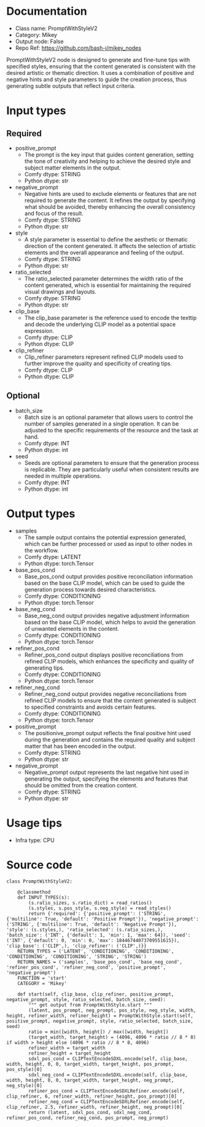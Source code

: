 # Documentation
- Class name: PromptWithStyleV2
- Category: Mikey
- Output node: False
- Repo Ref: https://github.com/bash-j/mikey_nodes

PromptWithStyleV2 node is designed to generate and fine-tune tips with specified styles, ensuring that the content generated is consistent with the desired artistic or thematic direction. It uses a combination of positive and negative hints and style parameters to guide the creation process, thus generating subtle outputs that reflect input criteria.

# Input types
## Required
- positive_prompt
    - The prompt is the key input that guides content generation, setting the tone of creativity and helping to achieve the desired style and subject matter elements in the output.
    - Comfy dtype: STRING
    - Python dtype: str
- negative_prompt
    - Negative hints are used to exclude elements or features that are not required to generate the content. It refines the output by specifying what should be avoided, thereby enhancing the overall consistency and focus of the result.
    - Comfy dtype: STRING
    - Python dtype: str
- style
    - A style parameter is essential to define the aesthetic or thematic direction of the content generated. It affects the selection of artistic elements and the overall appearance and feeling of the output.
    - Comfy dtype: STRING
    - Python dtype: str
- ratio_selected
    - The ratio_selected parameter determines the width ratio of the content generated, which is essential for maintaining the required visual drawings and layouts.
    - Comfy dtype: STRING
    - Python dtype: str
- clip_base
    - The clip_base parameter is the reference used to encode the texttip and decode the underlying CLIP model as a potential space expression.
    - Comfy dtype: CLIP
    - Python dtype: CLIP
- clip_refiner
    - Clip_refiner parameters represent refined CLIP models used to further improve the quality and specificity of creating tips.
    - Comfy dtype: CLIP
    - Python dtype: CLIP
## Optional
- batch_size
    - Batch size is an optional parameter that allows users to control the number of samples generated in a single operation. It can be adjusted to the specific requirements of the resource and the task at hand.
    - Comfy dtype: INT
    - Python dtype: int
- seed
    - Seeds are optional parameters to ensure that the generation process is replicable. They are particularly useful when consistent results are needed in multiple operations.
    - Comfy dtype: INT
    - Python dtype: int

# Output types
- samples
    - The sample output contains the potential expression generated, which can be further processed or used as input to other nodes in the workflow.
    - Comfy dtype: LATENT
    - Python dtype: torch.Tensor
- base_pos_cond
    - Base_pos_cond output provides positive reconciliation information based on the base CLIP model, which can be used to guide the generation process towards desired characteristics.
    - Comfy dtype: CONDITIONING
    - Python dtype: torch.Tensor
- base_neg_cond
    - Base_neg_cond output provides negative adjustment information based on the base CLIP model, which helps to avoid the generation of unwanted elements in the content.
    - Comfy dtype: CONDITIONING
    - Python dtype: torch.Tensor
- refiner_pos_cond
    - Refiner_pos_cond output displays positive reconciliations from refined CLIP models, which enhances the specificity and quality of generating tips.
    - Comfy dtype: CONDITIONING
    - Python dtype: torch.Tensor
- refiner_neg_cond
    - Refiner_neg_cond output provides negative reconciliations from refined CLIP models to ensure that the content generated is subject to specified constraints and avoids certain features.
    - Comfy dtype: CONDITIONING
    - Python dtype: torch.Tensor
- positive_prompt
    - The positionive_prompt output reflects the final positive hint used during the generation and contains the required quality and subject matter that has been encoded in the output.
    - Comfy dtype: STRING
    - Python dtype: str
- negative_prompt
    - Negative_prompt output represents the last negative hint used in generating the output, specifying the elements and features that should be omitted from the creation content.
    - Comfy dtype: STRING
    - Python dtype: str

# Usage tips
- Infra type: CPU

# Source code
```
class PromptWithStyleV2:

    @classmethod
    def INPUT_TYPES(s):
        (s.ratio_sizes, s.ratio_dict) = read_ratios()
        (s.styles, s.pos_style, s.neg_style) = read_styles()
        return {'required': {'positive_prompt': ('STRING', {'multiline': True, 'default': 'Positive Prompt'}), 'negative_prompt': ('STRING', {'multiline': True, 'default': 'Negative Prompt'}), 'style': (s.styles,), 'ratio_selected': (s.ratio_sizes,), 'batch_size': ('INT', {'default': 1, 'min': 1, 'max': 64}), 'seed': ('INT', {'default': 0, 'min': 0, 'max': 18446744073709551615}), 'clip_base': ('CLIP',), 'clip_refiner': ('CLIP',)}}
    RETURN_TYPES = ('LATENT', 'CONDITIONING', 'CONDITIONING', 'CONDITIONING', 'CONDITIONING', 'STRING', 'STRING')
    RETURN_NAMES = ('samples', 'base_pos_cond', 'base_neg_cond', 'refiner_pos_cond', 'refiner_neg_cond', 'positive_prompt', 'negative_prompt')
    FUNCTION = 'start'
    CATEGORY = 'Mikey'

    def start(self, clip_base, clip_refiner, positive_prompt, negative_prompt, style, ratio_selected, batch_size, seed):
        """ get output from PromptWithStyle.start """
        (latent, pos_prompt, neg_prompt, pos_style, neg_style, width, height, refiner_width, refiner_height) = PromptWithStyle.start(self, positive_prompt, negative_prompt, style, ratio_selected, batch_size, seed)
        ratio = min([width, height]) / max([width, height])
        (target_width, target_height) = (4096, 4096 * ratio // 8 * 8) if width > height else (4096 * ratio // 8 * 8, 4096)
        refiner_width = target_width
        refiner_height = target_height
        sdxl_pos_cond = CLIPTextEncodeSDXL.encode(self, clip_base, width, height, 0, 0, target_width, target_height, pos_prompt, pos_style)[0]
        sdxl_neg_cond = CLIPTextEncodeSDXL.encode(self, clip_base, width, height, 0, 0, target_width, target_height, neg_prompt, neg_style)[0]
        refiner_pos_cond = CLIPTextEncodeSDXLRefiner.encode(self, clip_refiner, 6, refiner_width, refiner_height, pos_prompt)[0]
        refiner_neg_cond = CLIPTextEncodeSDXLRefiner.encode(self, clip_refiner, 2.5, refiner_width, refiner_height, neg_prompt)[0]
        return (latent, sdxl_pos_cond, sdxl_neg_cond, refiner_pos_cond, refiner_neg_cond, pos_prompt, neg_prompt)
```